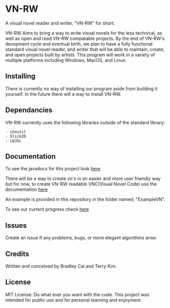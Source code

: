 VN-RW
=====

A visual novel reader and writer, "VN-RW" for short.

VN-RW Aims to bring a way to write visual novels for the less technical, as well as open and read
VN-RW compatable projects. By the end of VN-RW's devopment cycle and eventual birth, we plan to have a
fully functional standard visual novel reader, and writer that will be able to maintain, create, and 
open projects built by artists. This program will work in a variety of multiple platforms including Windows,
MacOS, and Linux. 

Installing
----------

There is currently no way of installing our program aside from building it yourself. In the future there will a way to install VN-RW.

Dependancies
------------

VN-RW currently uses the following libraries outside of the standard library:
    
    - chnutil
    - Slick2D
    - LWJGL
    
Documentation
-------------

To see the javadocs for this project look [here](http://bradleycai.github.io/VN-RW/doc/index.html)

There will be a way to create vn's in an easier and more user friendly way but for now, to create VN-RW readable VNC(Visual Novel Code) use the documentation [here](https://docs.google.com/document/d/12gLGcnaq5fAESRVK-VeoAwwO_Xqbdti6EL8kpePUJw8/edit?usp=sharing)

An example is provided in this repository in the folder named, "ExampleVN".

To see our current progress check [here](https://docs.google.com/document/d/18TpsENcrL13fac2HSvS95iqnkmrzhhEreaxVO4QIf5E/edit)

Issues
------

Create an issue if any problems, bugs, or more elegant algorithms arise.

Credits
-------

Written and conceived by Bradley Cai and Terry Kim. 

License
-------

MIT License: Do what ever you want with the code. This project was intended for public use and for personal learning and enjoyment.